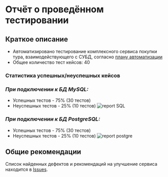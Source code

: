 # Отчёт о проведённом тестировании
## Краткое описание
- Автоматизировано тестирование комплексного сервиса покупки тура, взаимодействующего с СУБД, согласно [плану автоматизации](https://github.com/supernatashenka/aqa-diploma-kostina/blob/main/Documents/Plan.md)
- Общее количество тест кейсов: 40 

### Статистика успешных/неуспешных кейсов
### *При подключении к БД MySQL:*
- Успешных тестов - 75% (30 тестов)
- Неуспешных тестов - 25% (10 тестов)
![report SQL](https://github.com/supernatashenka/aqa-diploma-kostina/assets/122474543/4d5726a5-f2f3-434c-b0a8-e793f1df7601)


### *При подключении к БД PostgreSQL:*
- Успешных тестов - 75% (30 тестов)
- Неуспешных тестов - 25% (10 тестов)
![report postgre](https://github.com/supernatashenka/aqa-diploma-kostina/assets/122474543/2239fc78-862e-4d48-b9a9-5e758f729557)


## Общие рекомендации
Список найденных дефектов и рекомендаций на улучшение сервиса находится в [Issues](https://github.com/supernatashenka/aqa-diploma-kostina/issues).
